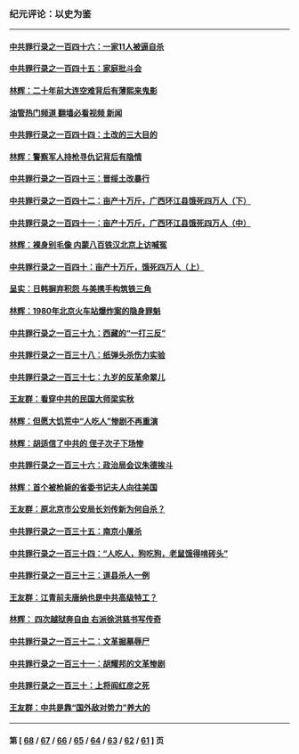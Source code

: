 ### 纪元评论：以史为鉴
---
#### [中共罪行录之一百四十六：一家11人被逼自杀](../../pages/nsc1028/n14032932.md?07130330) 
#### [中共罪行录之一百四十五：家庭批斗会](../../pages/nsc1028/n14031487.md?07130330) 
#### [林辉：二十年前大连空难背后有薄熙来鬼影](../../pages/nsc1028/n14031069.md?07130330) 
#### [油管热门频道 翻墙必看视频 新闻](ok?07130330)
#### [中共罪行录之一百四十四：土改的三大目的](../../pages/nsc1028/n14030522.md?07130330) 
#### [林辉：警察军人持枪寻仇记背后有隐情](../../pages/nsc1028/n14029745.md?07130330) 
#### [中共罪行录之一百四十三：晋绥土改暴行](../../pages/nsc1028/n14029965.md?07130330) 
#### [中共罪行录之一百四十二：亩产十万斤，广西环江县饿死四万人（下）](../../pages/nsc1028/n14027911.md?07130330) 
#### [中共罪行录之一百四十一：亩产十万斤，广西环江县饿死四万人（中）](../../pages/nsc1028/n14027089.md?07130330) 
#### [林辉：裸身别毛像 内蒙八百铁汉北京上访喊冤](../../pages/nsc1028/n14026693.md?07130330) 
#### [中共罪行录之一百四十：亩产十万斤，饿死四万人（上）](../../pages/nsc1028/n14026657.md?07130330) 
#### [呈实：日韩摒弃积怨 与美携手构筑铁三角](../../pages/nsc1028/n14025196.md?07130330) 
#### [林辉：1980年北京火车站爆炸案的隐身罪魁](../../pages/nsc1028/n14024093.md?07130330) 
#### [中共罪行录之一百三十九：西藏的“一打三反”](../../pages/nsc1028/n14024088.md?07130330) 
#### [中共罪行录之一百三十八：纸弹头杀伤力实验](../../pages/nsc1028/n14022692.md?07130330) 
#### [中共罪行录之一百三十七：九岁的反革命翠儿](../../pages/nsc1028/n14020997.md?07130330) 
#### [王友群：看穿中共的民国大师梁实秋](../../pages/nsc1028/n14020649.md?07130330) 
#### [林辉：但愿大饥荒中“人吃人”惨剧不再重演](../../pages/nsc1028/n14020531.md?07130330) 
#### [林辉：胡适信了中共的 侄子次子下场惨](../../pages/nsc1028/n14019760.md?07130330) 
#### [中共罪行录之一百三十六：政治局会议朱德挨斗](../../pages/nsc1028/n14017983.md?07130330) 
#### [林辉：首个被枪毙的省委书记夫人向往美国](../../pages/nsc1028/n14017481.md?07130330) 
#### [王友群：原北京市公安局长刘传新为何自杀？](../../pages/nsc1028/n14016995.md?07130330) 
#### [中共罪行录之一百三十五：南京小屠杀](../../pages/nsc1028/n14015189.md?07130330) 
#### [中共罪行录之一百三十四：“人吃人，狗吃狗，老鼠饿得啃砖头”](../../pages/nsc1028/n14014478.md?07130330) 
#### [中共罪行录之一百三十三：道县杀人一例](../../pages/nsc1028/n14014033.md?07130330) 
#### [王友群：江青前夫唐纳也是中共高级特工？](../../pages/nsc1028/n14011375.md?07130330) 
#### [林辉： 四次越狱奔自由 右派徐洪慈书写传奇](../../pages/nsc1028/n14010438.md?07130330) 
#### [中共罪行录之一百三十二：文革掘墓辱尸](../../pages/nsc1028/n14009626.md?07130330) 
#### [中共罪行录之一百三十一：胡耀邦的文革惨剧](../../pages/nsc1028/n14007184.md?07130330) 
#### [中共罪行录之一百三十：上将阎红彦之死](../../pages/nsc1028/n14004426.md?07130330) 
#### [王友群：中共是靠“国外敌对势力”养大的](../../pages/nsc1028/n14004284.md?07130330) 

---
#### 第 [ [68](./68.md?07130330) / [67](./67.md?07130330) / [66](./66.md?07130330) / [65](./65.md?07130330) / [64](./64.md?07130330) / [63](./63.md?07130330) / [62](./62.md?07130330) / [61](./61.md?07130330) ] 页
